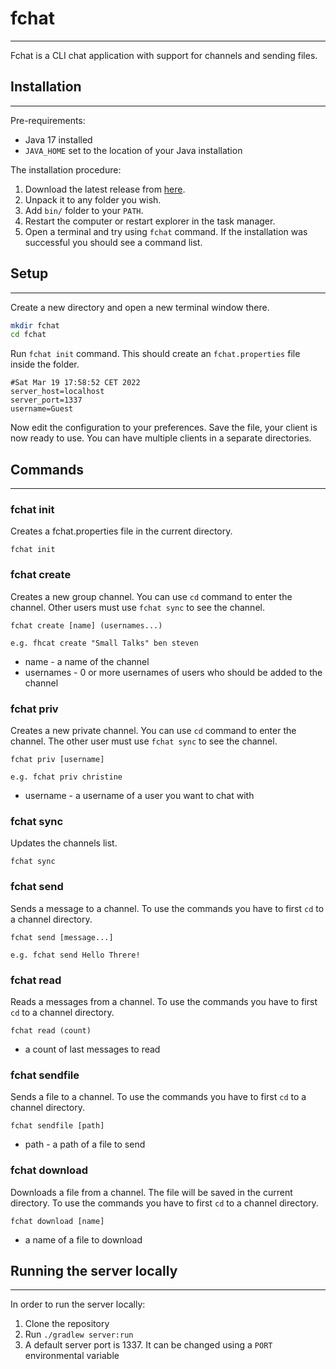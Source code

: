 # fchat

-----------

Fchat is a CLI chat application with support for channels and sending files.

## Installation

-----------
Pre-requirements:

- Java 17 installed
- `JAVA_HOME` set to the location of your Java installation

The installation procedure:

1. Download the latest release from [here]().
2. Unpack it to any folder you wish.
3. Add `bin/` folder to your `PATH`.
4. Restart the computer or restart explorer in the task manager.
5. Open a terminal and try using `fchat` command. If the installation was successful you should see a command list.

## Setup

-----------

Create a new directory and open a new terminal window there.

```bash
mkdir fchat 
cd fchat
```

Run `fchat init` command. This should create an `fchat.properties` file inside the folder.

```properties
#Sat Mar 19 17:58:52 CET 2022
server_host=localhost
server_port=1337
username=Guest
```

Now edit the configuration to your preferences. Save the file, your client is now ready to use. You can have multiple
clients in a separate directories.

## Commands

-----------

### fchat init

Creates a fchat.properties file in the current directory.

```
fchat init
```

### fchat create

Creates a new group channel. You can use `cd` command to enter the channel. Other users must use `fchat sync` to see the
channel.

```
fchat create [name] (usernames...)

e.g. fhcat create "Small Talks" ben steven
```

- name - a name of the channel
- usernames - 0 or more usernames of users who should be added to the channel

### fchat priv

Creates a new private channel. You can use `cd` command to enter the channel. The other user must use `fchat sync` to
see the channel.

```
fchat priv [username]

e.g. fchat priv christine
```

- username - a username of a user you want to chat with

### fchat sync

Updates the channels list.

```
fchat sync
```

### fchat send

Sends a message to a channel. To use the commands you have to first `cd` to a channel directory.

```
fchat send [message...]

e.g. fchat send Hello Threre!
```

### fchat read

Reads a messages from a channel. To use the commands you have to first `cd` to a channel directory.

```
fchat read (count)
```

- a count of last messages to read

### fchat sendfile

Sends a file to a channel. To use the commands you have to first `cd` to a channel directory.

```
fchat sendfile [path]
```

- path - a path of a file to send

### fchat download

Downloads a file from a channel. The file will be saved in the current directory. To use the commands you have to
first `cd` to a channel directory.

```
fchat download [name]
```

- a name of a file to download

## Running the server locally

-----------

In order to run the server locally:

1. Clone the repository
2. Run `./gradlew server:run`
3. A default server port is 1337. It can be changed using a `PORT` environmental variable
